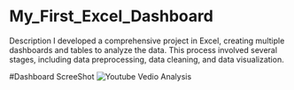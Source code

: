 # My_First_Excel_Dashboard

Description  I developed a comprehensive project in Excel, creating multiple dashboards and tables to analyze the data. This process involved several stages, including data preprocessing, data cleaning, and data visualization. 

#Dashboard ScreeShot
![Youtube Vedio Analysis ](https://github.com/user-attachments/assets/810cad87-a791-41b3-8352-30357f15affe)

